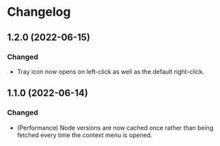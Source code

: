 # Changelog

## 1.2.0 (2022-06-15)

### Changed

- Tray icon now opens on left-click as well as the default right-click.

## 1.1.0 (2022-06-14)

### Changed

- (Performance) Node versions are now cached once rather than being fetched every time the context menu is opened.